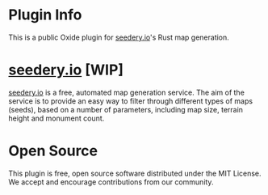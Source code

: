 # Plugin Info
This is a public Oxide plugin for [seedery.io](http://seedery.io)'s Rust map generation.

# [seedery.io](http://seedery.io) [WIP]
[seedery.io](http://seedery.io) is a free, automated map generation service. The aim of the service is to provide an easy way to filter through different types of maps (seeds), based on a number of parameters, including map size, terrain height and monument count.

# Open Source
This plugin is free, open source software distributed under the MIT License. We accept and encourage contributions from our community.

